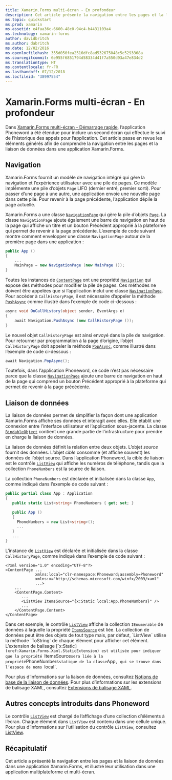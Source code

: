 ```yaml
---
title: Xamarin.Forms multi-écran - En profondeur
description: Cet article présente la navigation entre les pages et la liaison de données dans une application Xamarin.Forms, et illustre leur utilisation dans une application multiplateforme et multi-écran.
ms.topic: quickstart
ms.prod: xamarin
ms.assetid: e4faa36c-6600-48c0-94c4-b4431103a4
ms.technology: xamarin-forms
author: davidbritch
ms.author: dabritch
ms.date: 12/02/2016
ms.openlocfilehash: 355d050fea2516dfc8ad532675048c5c5293368a
ms.sourcegitcommit: 6e955f6851794d58334d41f7a550d93a47e834d2
ms.translationtype: HT
ms.contentlocale: fr-FR
ms.lasthandoff: 07/12/2018
ms.locfileid: "38997554"
---
```

# <a name="xamarinforms-multiscreen-deep-dive"></a>Xamarin.Forms multi-écran - En profondeur

Dans [Xamarin.Forms multi-écran - Démarrage rapide](~/xamarin-forms/get-started/hello-xamarin-forms-multiscreen/quickstart.md), l’application Phoneword a été étendue pour inclure un second écran qui effectue le suivi de l’historique des appels pour l’application. Cet article passe en revue les éléments générés afin de comprendre la navigation entre les pages et la liaison de données dans une application Xamarin.Forms.

## <a name="navigation"></a>Navigation

Xamarin.Forms fournit un modèle de navigation intégré qui gère la navigation et l’expérience utilisateur avec une pile de pages. Ce modèle implémente une pile d’objets `Page` LIFO (dernier entré, premier sorti). Pour passer d’une page à une autre, une application envoie une nouvelle page dans cette pile. Pour revenir à la page précédente, l’application dépile la page actuelle.

Xamarin.Forms a une classe [`NavigationPage`](xref:Xamarin.Forms.NavigationPage) qui gère la pile d’objets [`Page`](xref:Xamarin.Forms.Page). La classe `NavigationPage` ajoute également une barre de navigation en haut de la page qui affiche un titre et un bouton <span class="uiitem">Précédent</span> approprié à la plateforme qui permet de revenir à la page précédente. L’exemple de code suivant montre comment envelopper une classe `NavigationPage` autour de la première page dans une application :

```csharp
public App ()
{
    ...
    MainPage = new NavigationPage (new MainPage ());
}
```

Toutes les instances de [`ContentPage`](xref:Xamarin.Forms.ContentPage) ont une propriété [`Navigation`](xref:Xamarin.Forms.VisualElement.Navigation) qui expose des méthodes pour modifier la pile de pages. Ces méthodes ne doivent être appelées que si l’application inclut une classe [`NavigationPage`](xref:Xamarin.Forms.NavigationPage). Pour accéder à `CallHistoryPage`, il est nécessaire d’appeler la méthode [`PushAsync`](xref:Xamarin.Forms.NavigationPage.PushAsync(Xamarin.Forms.Page)) comme illustré dans l’exemple de code ci-dessous :

```csharp
async void OnCallHistory(object sender, EventArgs e)
{
    await Navigation.PushAsync (new CallHistoryPage ());
}
```

Le nouvel objet `CallHistoryPage` est ainsi envoyé dans la pile de navigation. Pour retourner par programmation à la page d’origine, l’objet `CallHistoryPage` doit appeler la méthode [`PopAsync`](xref:Xamarin.Forms.NavigationPage.PopAsync), comme illustré dans l’exemple de code ci-dessous :

```csharp
await Navigation.PopAsync();
```

Toutefois, dans l’application Phoneword, ce code n’est pas nécessaire parce que la classe [`NavigationPage`](xref:Xamarin.Forms.NavigationPage) ajoute une barre de navigation en haut de la page qui comprend un bouton <span class="uiitem">Précédent</span> approprié à la plateforme qui permet de revenir à la page précédente.

## <a name="data-binding"></a>Liaison de données

La liaison de données permet de simplifier la façon dont une application Xamarin.Forms affiche ses données et interagit avec elles. Elle établit une connexion entre l’interface utilisateur et l’application sous-jacente. La classe [`BindableObject`](xref:Xamarin.Forms.BindableObject) contient une grande partie de l’infrastructure pour prendre en charge la liaison de données.

La liaison de données définit la relation entre deux objets. L’objet *source* fournit des données. L’objet *cible* consomme (et affiche souvent) les données de l’objet source. Dans l’application Phoneword, la cible de liaison est le contrôle [`ListView`](xref:Xamarin.Forms.ListView) qui affiche les numéros de téléphone, tandis que la collection `PhoneNumbers` est la source de liaison.

La collection `PhoneNumbers` est déclarée et initialisée dans la classe `App`, comme indiqué dans l’exemple de code suivant :

```csharp
public partial class App : Application
{
   public static List<string> PhoneNumbers { get; set; }

   public App ()
   {
     PhoneNumbers = new List<string>();
     ...
   }
   ...
}
```

L’instance de [`ListView`](xref:Xamarin.Forms.ListView) est déclarée et initialisée dans la classe `CallHistoryPage`, comme indiqué dans l’exemple de code suivant :

```xaml
<?xml version="1.0" encoding="UTF-8"?>
<ContentPage ...
             xmlns:local="clr-namespace:Phoneword;assembly=Phoneword"
             xmlns:x="http://schemas.microsoft.com/winfx/2009/xaml"
             ...>
    ...
    <ContentPage.Content>
       ...
       <ListView ItemsSource="{x:Static local:App.PhoneNumbers}" />
       ...
    </ContentPage.Content>
</ContentPage>
```

Dans cet exemple, le contrôle [`ListView`](xref:Xamarin.Forms.ListView) affiche la collection `IEnumerable` de données à laquelle la propriété [`ItemsSource`](xref:Xamarin.Forms.ItemsView`1.ItemsSource) est liée. La collection de données peut être des objets de tout type mais, par défaut, `ListView` utilise la méthode `ToString` de chaque élément pour afficher cet élément. L’extension de balisage [`x:Static`](xref:Xamarin.Forms.Xaml.StaticExtension) est utilisée pour indiquer que la propriété `ItemsSource` sera liée à la propriété `PhoneNumbers` statique de la classe `App`, qui se trouve dans l’espace de noms `local`.

Pour plus d’informations sur la liaison de données, consultez [Notions de base de la liaison de données](~/xamarin-forms/xaml/xaml-basics/data-binding-basics.md). Pour plus d’informations sur les extensions de balisage XAML, consultez [Extensions de balisage XAML](~/xamarin-forms/xaml/xaml-basics/xaml-markup-extensions.md).

## <a name="additional-concepts-introduced-in-phoneword"></a>Autres concepts introduits dans Phoneword

Le contrôle [`ListView`](xref:Xamarin.Forms.ListView) est chargé de l’affichage d’une collection d’éléments à l’écran. Chaque élément dans `ListView` est contenu dans une cellule unique. Pour plus d’informations sur l’utilisation du contrôle `ListView`, consultez [ListView](~/xamarin-forms/user-interface/listview/index.md).

## <a name="summary"></a>Récapitulatif

Cet article a présenté la navigation entre les pages et la liaison de données dans une application Xamarin.Forms, et illustré leur utilisation dans une application multiplateforme et multi-écran.
